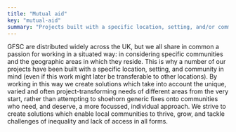 ```yaml
---
title: "Mutual aid"
key: "mutual-aid"
summary: "Projects built with a specific location, setting, and/or community in mind — enabling local communities to thrive, grow, and tackle challenges of inequality and lack of access in all forms."
---
```

GFSC are distributed widely across the UK, but we all share in common a passion for working in a situated way: in considering specific communities and the geographic areas in which they reside. This is why a number of our projects have been built with a specific location, setting, and community in mind (even if this work might later be transferable to other locations). By working in this way we create solutions which take into account the unique, varied and often project-transforming needs of different areas from the very start, rather than attempting to shoehorn generic fixes onto communities who need, and deserve, a more focussed, individual approach. We strive to create solutions which enable local communities to thrive, grow, and tackle challenges of inequality and lack of access in all forms. 